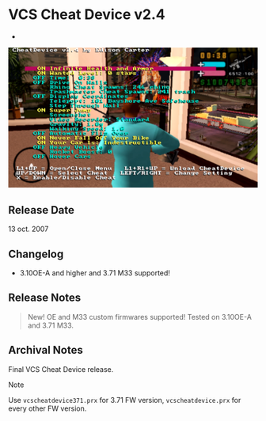 # VCS Cheat Device v2.4
-

![1 CD v2.4](<../../../Pictures/VCS/VCS CD v2.4.png>)

## Release Date
13 oct. 2007

## Changelog
 - 3.10OE-A and higher and 3.71 M33 supported!

## Release Notes
> New! OE and M33 custom firmwares supported! Tested on 3.10OE-A and 3.71 M33.

## Archival Notes
Final VCS Cheat Device release.

> [!NOTE]
> Use `vcscheatdevice371.prx` for 3.71 FW version, `vcscheatdevice.prx` for every other FW version.